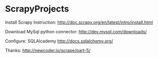 ScrapyProjects
==============
Install Scrapy Instruction:
http://doc.scrapy.org/en/latest/intro/install.html

Download MySql python connector:
http://dev.mysql.com/downloads/

Configure: SQLAlcademy
http://docs.sqlalchemy.org/

Thanks:
http://newcoder.io/scrape/part-5/
